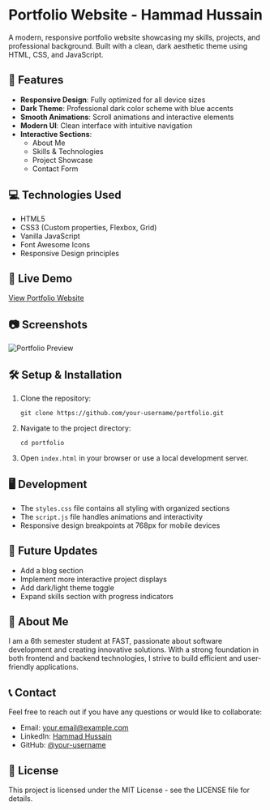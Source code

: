# Portfolio Website - Hammad Hussain

A modern, responsive portfolio website showcasing my skills, projects, and professional background. Built with a clean, dark aesthetic theme using HTML, CSS, and JavaScript.

## 🌟 Features

- **Responsive Design**: Fully optimized for all device sizes
- **Dark Theme**: Professional dark color scheme with blue accents
- **Smooth Animations**: Scroll animations and interactive elements
- **Modern UI**: Clean interface with intuitive navigation
- **Interactive Sections**:
  - About Me
  - Skills & Technologies
  - Project Showcase
  - Contact Form

## 💻 Technologies Used

- HTML5
- CSS3 (Custom properties, Flexbox, Grid)
- Vanilla JavaScript
- Font Awesome Icons
- Responsive Design principles

## 🚀 Live Demo

[View Portfolio Website](https://your-username.github.io/portfolio) <!-- Update with your actual URL -->

## 📷 Screenshots

<!-- Add screenshots here once deployed -->

![Portfolio Preview](screenshots/preview.png)

## 🛠️ Setup & Installation

1. Clone the repository:

   ```
   git clone https://github.com/your-username/portfolio.git
   ```

2. Navigate to the project directory:

   ```
   cd portfolio
   ```

3. Open `index.html` in your browser or use a local development server.

## 🖥️ Development

- The `styles.css` file contains all styling with organized sections
- The `script.js` file handles animations and interactivity
- Responsive design breakpoints at 768px for mobile devices

## 🔄 Future Updates

- Add a blog section
- Implement more interactive project displays
- Add dark/light theme toggle
- Expand skills section with progress indicators

## 👤 About Me

I am a 6th semester student at FAST, passionate about software development and creating innovative solutions. With a strong foundation in both frontend and backend technologies, I strive to build efficient and user-friendly applications.

## 📞 Contact

Feel free to reach out if you have any questions or would like to collaborate:

- Email: your.email@example.com
- LinkedIn: [Hammad Hussain](https://linkedin.com/in/your-username)
- GitHub: [@your-username](https://github.com/your-username)

## 📄 License

This project is licensed under the MIT License - see the LICENSE file for details.
